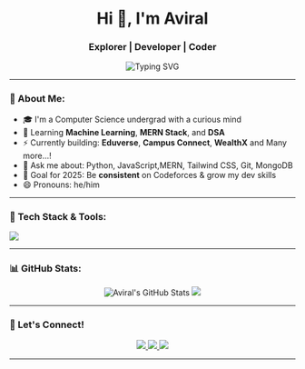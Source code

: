 <h1 align="center">Hi 👋, I'm Aviral</h1>
<h3 align="center">Explorer | Developer | Coder</h3>

<p align="center">
  <img src="https://readme-typing-svg.herokuapp.com?font=Fira+Code&size=20&pause=1000&color=58A6FF&center=true&vCenter=true&width=435&lines=Developer+%7C+CP+%7C+ML+Enthusiast;Building+Eduverse+%F0%9F%93%96" alt="Typing SVG" />
</p>

---

### 🧠 About Me:
- 🎓 I'm a Computer Science undergrad with a curious mind
- 🧠 Learning **Machine Learning**, **MERN Stack**, and **DSA**
- ⚡ Currently building: **Eduverse**, **Campus Connect**, **WealthX** and Many more...!
- 💬 Ask me about: Python, JavaScript,MERN, Tailwind CSS, Git, MongoDB
- 🌱 Goal for 2025: Be **consistent** on Codeforces & grow my dev skills
- 😄 Pronouns: he/him

---

### 🔧 Tech Stack & Tools:
<img src="https://skillicons.dev/icons?i=python,js,react,nodejs,express,mongodb,html,css,tailwind,git,github,vscode,figma" />

---

### 📊 GitHub Stats:
<p align="center">
  <img src="https://github-readme-stats.vercel.app/api?username=Aviral&show_icons=true&theme=github_dark&hide_border=true" alt="Aviral's GitHub Stats" />
  <img src="https://github-readme-streak-stats.herokuapp.com/?user=Aviral&theme=github-dark&hide_border=true" />
</p>

---

### 🚀 Let's Connect!
<p align="center">
  <a href="https://linkedin.com/in/your-link" target="_blank">
    <img src="https://img.shields.io/badge/LinkedIn-blue?logo=linkedin&style=for-the-badge" />
  </a>
  <a href="mailto:your.email@example.com">
    <img src="https://img.shields.io/badge/Gmail-red?logo=gmail&style=for-the-badge" />
  </a>
  <a href="https://instagram.com/yourhandle">
    <img src="https://img.shields.io/badge/Instagram-pink?logo=instagram&style=for-the-badge" />
  </a>
</p>

---


